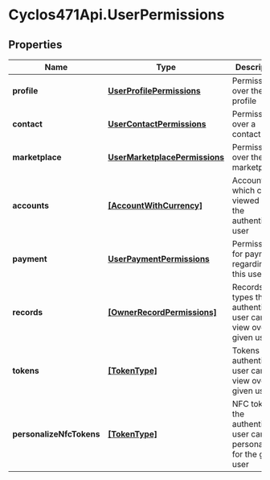 # Cyclos471Api.UserPermissions

## Properties
Name | Type | Description | Notes
------------ | ------------- | ------------- | -------------
**profile** | [**UserProfilePermissions**](UserProfilePermissions.md) | Permissions over the user profile | [optional] 
**contact** | [**UserContactPermissions**](UserContactPermissions.md) | Permissions over a contact | [optional] 
**marketplace** | [**UserMarketplacePermissions**](UserMarketplacePermissions.md) | Permissions over the user marketplace | [optional] 
**accounts** | [**[AccountWithCurrency]**](AccountWithCurrency.md) | Accounts which can be viewed by the authenticated user | [optional] 
**payment** | [**UserPaymentPermissions**](UserPaymentPermissions.md) | Permissions for payments regarding this user | [optional] 
**records** | [**[OwnerRecordPermissions]**](OwnerRecordPermissions.md) | Records types the authenticated user can view over the given user  | [optional] 
**tokens** | [**[TokenType]**](TokenType.md) | Tokens the authenticated user can view over the given user  | [optional] 
**personalizeNfcTokens** | [**[TokenType]**](TokenType.md) | NFC tokens the authenticated user can personalize for the given user  | [optional] 


